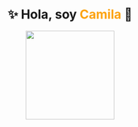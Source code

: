 <h1 align="center">
  ✨ Hola, soy <span style="color:#fca311">Camila</span> 👋
</h1>

<p align="center">
  <img src="https://media.tenor.com/Y8I1mEJb6egAAAAC/kawaii-anime.gif" width="200"/>
</p>




<!--
**camidilaudo/camidilaudo** is a ✨ _special_ ✨ repository because its `README.md` (this file) appears on your GitHub profile.

Here are some ideas to get you started:

- 🔭 I’m currently working on ...
- 🌱 I’m currently learning ...
- 👯 I’m looking to collaborate on ...
- 🤔 I’m looking for help with ...
- 💬 Ask me about ...
- 📫 How to reach me: ...
- 😄 Pronouns: ...
- ⚡ Fun fact: ...
-->
